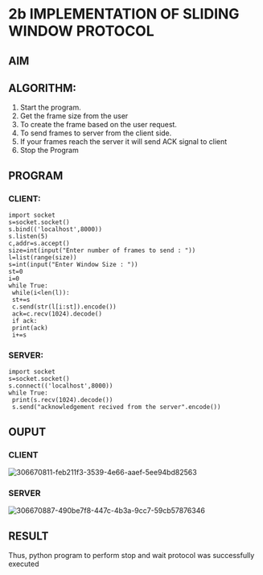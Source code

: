 # 2b IMPLEMENTATION OF SLIDING WINDOW PROTOCOL
## AIM
## ALGORITHM:
1. Start the program.
2. Get the frame size from the user
3. To create the frame based on the user request.
4. To send frames to server from the client side.
5. If your frames reach the server it will send ACK signal to client
6. Stop the Program
## PROGRAM
### CLIENT:
```
import socket
s=socket.socket()
s.bind(('localhost',8000))
s.listen(5)
c,addr=s.accept()
size=int(input("Enter number of frames to send : "))
l=list(range(size))
s=int(input("Enter Window Size : "))
st=0
i=0
while True:
 while(i<len(l)):
 st+=s
 c.send(str(l[i:st]).encode())
 ack=c.recv(1024).decode()
 if ack:
 print(ack)
 i+=s
```
### SERVER:
```
import socket
s=socket.socket()
s.connect(('localhost',8000))
while True: 
 print(s.recv(1024).decode())
 s.send("acknowledgement recived from the server".encode())
```
## OUPUT
### CLIENT

![306670811-feb211f3-3539-4e66-aaef-5ee94bd82563](https://github.com/KMSusindhar/2b_SLIDING_WINDOW_PROTOCOL/assets/155904197/aadd73bc-109d-48de-abab-b23f31c1e274)

### SERVER

![306670887-490be7f8-447c-4b3a-9cc7-59cb57876346](https://github.com/KMSusindhar/2b_SLIDING_WINDOW_PROTOCOL/assets/155904197/e3348393-c769-47ab-9174-a45917752651)


## RESULT
Thus, python program to perform stop and wait protocol was successfully executed
